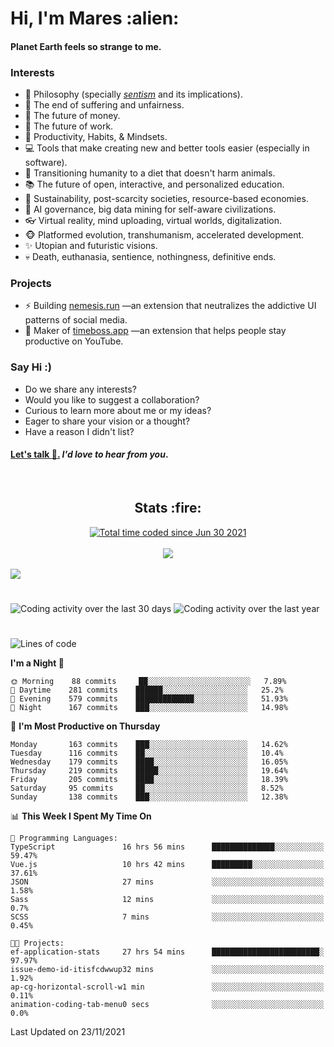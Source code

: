 <h1>Hi, I'm Mares :alien:</h1>

#### Planet Earth feels so strange to me.

### **Interests**

- 🌊 Philosophy (specially [_sentism_][sentismmedium] and its implications).
- 🎯 The end of suffering and unfairness.
- 💸 The future of money.
- 💼 The future of work.
- 🧠 Productivity, Habits, & Mindsets.
- 💻 Tools that make creating new and better tools easier (especially in software).
- 🥗 Transitioning humanity to a diet that doesn't harm animals.
- 📚 The future of open, interactive, and personalized education.
- 🌱 Sustainability, post-scarcity societies, resource-based economies.
- 🤖 AI governance, big data mining for self-aware civilizations.
- 👓 Virtual reality, mind uploading, virtual worlds, digitalization.
- 🐵 Platformed evolution, transhumanism, accelerated development.
- ✨ Utopian and futuristic visions.
- 💀 Death, euthanasia, sentience, nothingness, definitive ends.


### **Projects**

- ⚡ Building [nemesis.run](https://nemesis.run) —an extension that neutralizes the addictive UI patterns of social media.
- 💎 Maker of [timeboss.app](https://timeboss.app) —an extension that helps people stay productive on YouTube.


### **Say Hi :)**

- Do we share any interests?
- Would you like to suggest a collaboration?
- Curious to learn more about me or my ideas?
- Eager to share your vision or a thought?
- Have a reason I didn't list?

#### [Let's talk :wave:.](mailto:mareszhar@gmail.com) _I'd love to hear from you_.

[sentismmedium]: https://medium.com/@mareszhar/born-a-prisoner-a-reflection-about-life-its-struggles-and-a-plan-to-escape-d8566ce9b026

<br>

<h2 align="center">Stats :fire:</h2>

<div align="center">
  <a href="https://wakatime.com/@cfdc0e0d-4860-4b62-9ff0-cb659185525e">
    <img src="https://wakatime.com/badge/user/cfdc0e0d-4860-4b62-9ff0-cb659185525e.svg" alt="Total time coded since Jun 30 2021" />
  </a>
</div>

<br>

<div align="center">
  <img src="https://github-readme-streak-stats.herokuapp.com?user=mareszhar&theme=black-ice&hide_border=true&stroke=FFFFFF15&ring=DF8FFE&fire=DF8FFE&currStreakLabel=DF8FFE&background=1A232A&currStreakNum=86FFAB&dates=B1AAB3FF">
</div>

<!-- Add or remove this: &dates=B1AAB3FF at the end of the streak stats URL if they get bugged and aren't updating -->

<br>

<img src="https://activity-graph.herokuapp.com/graph?username=mareszhar&theme=nord&bg_color=00000000&color=979797&line=DF8FFE&point=00000000&area=true&hide_border=true">

<br>

<h1></h1>

<img src="https://wakatime.com/share/@mares/5df0ff02-9c79-41b4-b540-51dc9c65a57b.svg" alt="Coding activity over the last 30 days" />
<img src="https://wakatime.com/share/@mares/ea89ba71-f374-40af-930c-e0655909fe37.svg" alt="Coding activity over the last year" />

<h1></h1>

<!--START_SECTION:waka-->
![Lines of code](https://img.shields.io/badge/From%20Hello%20World%20I%27ve%20Written-169276%20lines%20of%20code-blue)

**I'm a Night 🦉** 

```text
🌞 Morning    88 commits     ██░░░░░░░░░░░░░░░░░░░░░░░   7.89% 
🌆 Daytime    281 commits    ██████░░░░░░░░░░░░░░░░░░░   25.2% 
🌃 Evening    579 commits    █████████████░░░░░░░░░░░░   51.93% 
🌙 Night      167 commits    ███░░░░░░░░░░░░░░░░░░░░░░   14.98%

```
📅 **I'm Most Productive on Thursday** 

```text
Monday       163 commits    ███░░░░░░░░░░░░░░░░░░░░░░   14.62% 
Tuesday      116 commits    ██░░░░░░░░░░░░░░░░░░░░░░░   10.4% 
Wednesday    179 commits    ████░░░░░░░░░░░░░░░░░░░░░   16.05% 
Thursday     219 commits    █████░░░░░░░░░░░░░░░░░░░░   19.64% 
Friday       205 commits    ████░░░░░░░░░░░░░░░░░░░░░   18.39% 
Saturday     95 commits     ██░░░░░░░░░░░░░░░░░░░░░░░   8.52% 
Sunday       138 commits    ███░░░░░░░░░░░░░░░░░░░░░░   12.38%

```


📊 **This Week I Spent My Time On** 

```text
💬 Programming Languages: 
TypeScript               16 hrs 56 mins      ██████████████░░░░░░░░░░░   59.47% 
Vue.js                   10 hrs 42 mins      █████████░░░░░░░░░░░░░░░░   37.61% 
JSON                     27 mins             ░░░░░░░░░░░░░░░░░░░░░░░░░   1.58% 
Sass                     12 mins             ░░░░░░░░░░░░░░░░░░░░░░░░░   0.7% 
SCSS                     7 mins              ░░░░░░░░░░░░░░░░░░░░░░░░░   0.45%

🐱‍💻 Projects: 
ef-application-stats     27 hrs 54 mins      ████████████████████████░   97.97% 
issue-demo-id-itisfcdwwup32 mins             ░░░░░░░░░░░░░░░░░░░░░░░░░   1.92% 
ap-cg-horizontal-scroll-w1 min               ░░░░░░░░░░░░░░░░░░░░░░░░░   0.11% 
animation-coding-tab-menu0 secs              ░░░░░░░░░░░░░░░░░░░░░░░░░   0.0%

```


 Last Updated on 23/11/2021
<!--END_SECTION:waka-->
